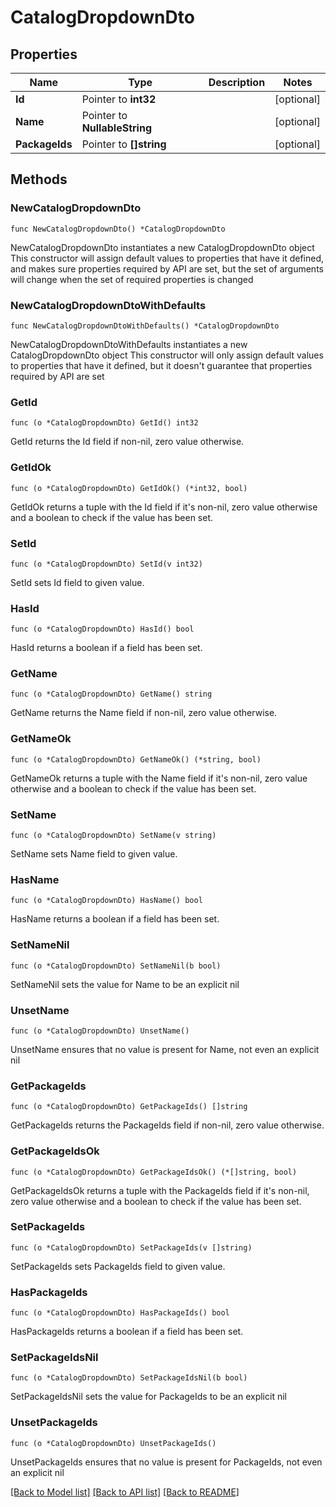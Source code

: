 # CatalogDropdownDto

## Properties

Name | Type | Description | Notes
------------ | ------------- | ------------- | -------------
**Id** | Pointer to **int32** |  | [optional] 
**Name** | Pointer to **NullableString** |  | [optional] 
**PackageIds** | Pointer to **[]string** |  | [optional] 

## Methods

### NewCatalogDropdownDto

`func NewCatalogDropdownDto() *CatalogDropdownDto`

NewCatalogDropdownDto instantiates a new CatalogDropdownDto object
This constructor will assign default values to properties that have it defined,
and makes sure properties required by API are set, but the set of arguments
will change when the set of required properties is changed

### NewCatalogDropdownDtoWithDefaults

`func NewCatalogDropdownDtoWithDefaults() *CatalogDropdownDto`

NewCatalogDropdownDtoWithDefaults instantiates a new CatalogDropdownDto object
This constructor will only assign default values to properties that have it defined,
but it doesn't guarantee that properties required by API are set

### GetId

`func (o *CatalogDropdownDto) GetId() int32`

GetId returns the Id field if non-nil, zero value otherwise.

### GetIdOk

`func (o *CatalogDropdownDto) GetIdOk() (*int32, bool)`

GetIdOk returns a tuple with the Id field if it's non-nil, zero value otherwise
and a boolean to check if the value has been set.

### SetId

`func (o *CatalogDropdownDto) SetId(v int32)`

SetId sets Id field to given value.

### HasId

`func (o *CatalogDropdownDto) HasId() bool`

HasId returns a boolean if a field has been set.

### GetName

`func (o *CatalogDropdownDto) GetName() string`

GetName returns the Name field if non-nil, zero value otherwise.

### GetNameOk

`func (o *CatalogDropdownDto) GetNameOk() (*string, bool)`

GetNameOk returns a tuple with the Name field if it's non-nil, zero value otherwise
and a boolean to check if the value has been set.

### SetName

`func (o *CatalogDropdownDto) SetName(v string)`

SetName sets Name field to given value.

### HasName

`func (o *CatalogDropdownDto) HasName() bool`

HasName returns a boolean if a field has been set.

### SetNameNil

`func (o *CatalogDropdownDto) SetNameNil(b bool)`

 SetNameNil sets the value for Name to be an explicit nil

### UnsetName
`func (o *CatalogDropdownDto) UnsetName()`

UnsetName ensures that no value is present for Name, not even an explicit nil
### GetPackageIds

`func (o *CatalogDropdownDto) GetPackageIds() []string`

GetPackageIds returns the PackageIds field if non-nil, zero value otherwise.

### GetPackageIdsOk

`func (o *CatalogDropdownDto) GetPackageIdsOk() (*[]string, bool)`

GetPackageIdsOk returns a tuple with the PackageIds field if it's non-nil, zero value otherwise
and a boolean to check if the value has been set.

### SetPackageIds

`func (o *CatalogDropdownDto) SetPackageIds(v []string)`

SetPackageIds sets PackageIds field to given value.

### HasPackageIds

`func (o *CatalogDropdownDto) HasPackageIds() bool`

HasPackageIds returns a boolean if a field has been set.

### SetPackageIdsNil

`func (o *CatalogDropdownDto) SetPackageIdsNil(b bool)`

 SetPackageIdsNil sets the value for PackageIds to be an explicit nil

### UnsetPackageIds
`func (o *CatalogDropdownDto) UnsetPackageIds()`

UnsetPackageIds ensures that no value is present for PackageIds, not even an explicit nil

[[Back to Model list]](../README.md#documentation-for-models) [[Back to API list]](../README.md#documentation-for-api-endpoints) [[Back to README]](../README.md)


